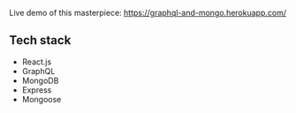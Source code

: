 Live demo of this masterpiece: https://graphql-and-mongo.herokuapp.com/

## Tech stack
- React.js
- GraphQL
- MongoDB
- Express
- Mongoose
